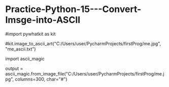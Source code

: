 # Practice-Python-15---Convert-Imsge-into-ASCII

#import pywhatkit as kit

#kit.image_to_ascii_art("C:/Users/user/PycharmProjects/firstProg/me.jpg", "me_ascii.txt")


import ascii_magic

output = ascii_magic.from_image_file("C:/Users/user/PycharmProjects/firstProg/me.jpg", columns=300, char="#")
